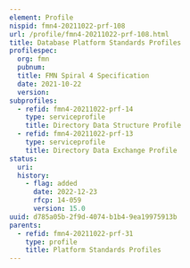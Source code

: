 ```yaml
---
element: Profile
nispid: fmn4-20211022-prf-108
url: /profile/fmn4-20211022-prf-108.html
title: Database Platform Standards Profiles
profilespec:
  org: fmn
  pubnum: 
  title: FMN Spiral 4 Specification
  date: 2021-10-22
  version: 
subprofiles:
  - refid: fmn4-20211022-prf-14
    type: serviceprofile
    title: Directory Data Structure Profile
  - refid: fmn4-20211022-prf-13
    type: serviceprofile
    title: Directory Data Exchange Profile
status:
  uri: 
  history: 
    - flag: added
      date: 2022-12-23
      rfcp: 14-059
      version: 15.0
uuid: d785a05b-2f9d-4074-b1b4-9ea19975913b
parents:
  - refid: fmn4-20211022-prf-31
    type: profile
    title: Platform Standards Profiles
---
```

